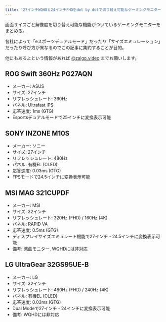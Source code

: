 ```yaml
---
title: '27インチWQHDと24インチFHDをdot by dotで切り替え可能なゲーミングモニターまとめ'
---
```


画面サイズごと解像度を切り替え可能な機能がついているゲーミングモニターをまとめる。

各社によって「eスポーツデュアルモード」だったり「サイズエミュレーション」だったり呼び方が異なるのでこの記事に集約することが目的。

他にもあるよという情報があれば [@zalgo_video](https://x.com/zalgo_video) までお願いします。

## ROG Swift 360Hz PG27AQN

- メーカー: ASUS
- サイズ: 27インチ
- リフレッシュレート: 360Hz
- パネル: Ultrafast IPS
- 応答速度: 1ms (GTG)
- Esportsデュアルモードで25インチに変換表示可能

<Affiliates asin="B0BTLT4NT1" query="PG27AQN" />

## SONY INZONE M10S

- メーカー: ソニー
- サイズ: 27インチ
- リフレッシュレート: 480Hz
- パネル: 有機EL (OLED)
- 応答速度: 0.03ms (GTG)
- FPSモードで24.5インチに変換表示可能

<Affiliates asin="B0DHRTWZFC" query="INZONE M10S" />

## MSI MAG 321CUPDF

- メーカー: MSI
- サイズ: 32インチ
- リフレッシュレート: 320Hz (FHD) / 160Hz (4K)
- パネル: RAPID VA
- 応答速度: 0.5ms (GTG)
- ディスプレイサイズエミュレート機能で27インチ・24.5インチに変換表示可能
- 備考: 湾曲モニター, WQHDには非対応

<Affiliates asin="B0DMSH2R1M" query="MAG 321CUPDF" />

## LG UltraGear 32GS95UE-B

- メーカー: LG
- サイズ: 32インチ
- リフレッシュレート: 480Hz (FHD) / 240Hz (4K)
- パネル: 有機EL (OLED)
- 応答速度: 0.03ms (GTG)
- Dual Modeで27インチ・24インチに変換表示可能
- 備考: WQHDには非対応

<Affiliates asin="B0CZDYPC41" query="32GS95UE-B" />
